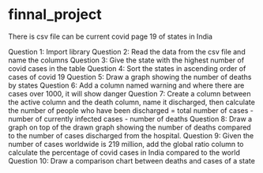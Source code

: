 # finnal_project

There is csv file can be current covid page 19 of states in India

Question 1: Import library
Question 2: Read the data from the csv file and name the columns
Question 3: Give the state with the highest number of covid cases in the table
Question 4: Sort the states in ascending order of cases of covid 19
Question 5: Draw a graph showing the number of deaths by states
Question 6: Add a column named warning and where there are cases over 1000, it will show danger
Question 7: Create a column between the active column and the death column, name it discharged, then calculate the number of people who have been discharged = total number of cases - number of currently infected cases - number of deaths
Question 8: Draw a graph on top of the drawn graph showing the number of deaths compared to the number of cases discharged from the hospital.
Question 9: Given the number of cases worldwide is 219 million, add the global ratio column to calculate the percentage of covid cases in India compared to the world
Question 10: Draw a comparison chart between deaths and cases of a state


